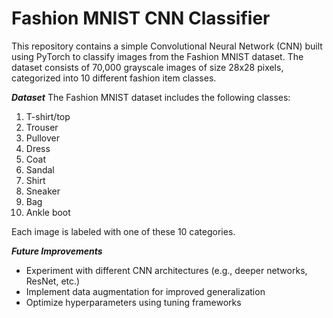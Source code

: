 # Fashion MNIST CNN Classifier

This repository contains a simple Convolutional Neural Network (CNN) built using PyTorch to classify images from the Fashion MNIST dataset. The dataset consists of 70,000 grayscale images of size 28x28 pixels, categorized into 10 different fashion item classes.

***Dataset***
The Fashion MNIST dataset includes the following classes:
1. T-shirt/top
2. Trouser
3. Pullover
4. Dress
5. Coat
6. Sandal
7. Shirt
8. Sneaker
9. Bag
10. Ankle boot

Each image is labeled with one of these 10 categories.

***Future Improvements***
- Experiment with different CNN architectures (e.g., deeper networks, ResNet, etc.)
- Implement data augmentation for improved generalization
- Optimize hyperparameters using tuning frameworks
